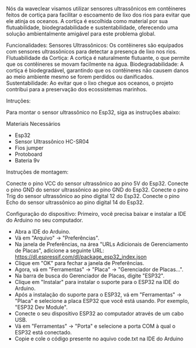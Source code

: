 Nós da waveclear visamos utilizar sensores ultrassônicos em contêineres feitos de cortiça para facilitar o escoamento de lixo dos rios para evitar que ele atinja os oceanos. A cortiça é escolhida como material por sua flutuabilidade, biodegradabilidade e sustentabilidade, oferecendo uma solução ambientalmente amigável para este problema global.

Funcionalidades:
Sensores Ultrassônicos: Os contêineres são equipados com sensores ultrassônicos para detectar a presença de lixo nos rios.
Flutuabilidade da Cortiça: A cortiça é naturalmente flutuante, o que permite que os contêineres se movam facilmente na água.
Biodegradabilidade: A cortiça é biodegradável, garantindo que os contêineres não causem danos ao meio ambiente mesmo se forem perdidos ou danificados.
Sustentabilidade: Ao evitar que o lixo chegue aos oceanos, o projeto contribui para a preservação dos ecossistemas marinhos.

Intruções:

Para montar o sensor ultrassônico no Esp32, siga as instruções abaixo:

Materiais Necessários
- Esp32
- Sensor Ultrassônico HC-SR04
- Fios jumper
- Protoboard
- Bateria 9v 

Instruções de montagem:

Conecte o pino VCC do sensor ultrassônico ao pino 5V do Esp32.
Conecte o pino GND do sensor ultrassônico ao pino GND do Esp32.
Conecte o pino Trig do sensor ultrassônico ao pino digital 12 do Esp32.
Conecte o pino Echo do sensor ultrassônico ao pino digital 14 do Esp32.

Configuração do dispositivo:
Primeiro, você precisa baixar e instalar a IDE do Arduino no seu computador.

- Abra a IDE do Arduino.
- Vá em "Arquivo" -> "Preferências".
- Na janela de Preferências, na área "URLs Adicionais de Gerenciamento de Placas", adicione a seguinte URL: https://dl.espressif.com/dl/package_esp32_index.json
- Clique em "OK" para fechar a janela de Preferências.
- Agora, vá em "Ferramentas" -> "Placa" -> "Gerenciador de Placas...".
- Na barra de busca do Gerenciador de Placas, digite "ESP32".
- Clique em "Instalar" para instalar o suporte para o ESP32 na IDE do Arduino.
- Após a instalação do suporte para o ESP32, vá em "Ferramentas" -> "Placa" e selecione a placa ESP32 que você está usando. Por exemplo, "ESP32 Dev Module".
- Conecte o seu dispositivo ESP32 ao computador através de um cabo USB.
- Vá em "Ferramentas" -> "Porta" e selecione a porta COM à qual o ESP32 está conectado.
- Copie e cole o código presente no aquivo code.txt na IDE do Arduino

